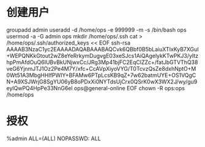 # 创建用户
groupadd admin
useradd  -d  /home/ops -e 999999 -m -s /bin/bash ops
usermod -a -G admin ops
mkdir /home/ops/.ssh
cat > /home/ops/.ssh/authorized_keys << EOF
ssh-rsa AAAAB3NzaC1yc2EAAAADAQABAAABAQCvk6QBbf0B5bLaiuXTIxKyB7XGuI+WEPQNKkGtout2wZ8eYeRrkymDugvgE03xeSJcs1AiQAgelykKTwPKJ3/yItzhpPmAfdOuQ6IUBvBkUNjwxCc/JRg3Mp41bjFC2EqClZZc+/fatJbGTVThQ38veG6YjnmJTJ1Oz2Pe4M7Y/xfc+CcAVpXiyoVYG/T0TcvzQsZe8dxhNptO+M0Wt51A3MbgHHIfPWIY+BFAMw6PTpLcsKB9qZ+7w62batmUYE+OS1VQgCN+A9XSJWrjG8SgYU06yB8oPDxXi0NYTdsUjCrx0QSrK0wX3WX2J/wy/gu9eylQwPQ4HpPe33NnG6el ops@general-online
EOF
chown -R ops:ops /home/ops


# 授权

%admin ALL=(ALL) NOPASSWD: ALL